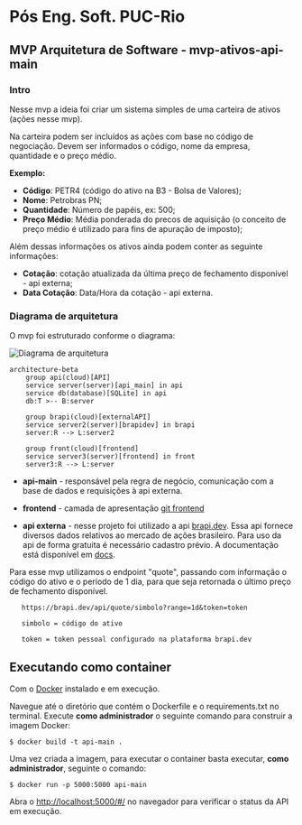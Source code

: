 # Pós Eng. Soft. PUC-Rio
## MVP Arquitetura de Software - mvp-ativos-api-main

### Intro

Nesse mvp a ideia foi criar um sistema simples de uma carteira de ativos (ações nesse mvp).

Na carteira podem ser incluídos as ações com base no código de negociação. Devem ser informados o código, nome da empresa, quantidade e o preço médio.

**Exemplo:**

* **Código**: PETR4 (código do ativo na B3 - Bolsa de Valores);
* **Nome**: Petrobras PN;
* **Quantidade**: Número de papéis, ex: 500;
* **Preço Médio**: Média ponderada do precos de aquisição (o conceito de preço médio é utilizado para fins de apuração de imposto);

Além dessas informações os ativos ainda podem conter as seguinte informações:

* **Cotação**: cotação atualizada da última preço de fechamento disponível - api externa;
* **Data Cotação**: Data/Hora da cotação - api externa.

### Diagrama de arquitetura

O mvp foi estruturado conforme o diagrama:

![Diagrama de arquitetura](mpv.png)

```mermaid
architecture-beta
    group api(cloud)[API]
    service server(server)[api_main] in api
    service db(database)[SQLite] in api
    db:T >-- B:server

    group brapi(cloud)[externalAPI]
    service server2(server)[brapidev] in brapi
    server:R --> L:server2

    group front(cloud)[frontend]
    service server3(server)[frontend] in front
    server3:R --> L:server
```

* **api-main** - responsável pela regra de negócio, comunicação com a base de dados e requisições à api externa.

* **frontend** - camada de apresentação [git frontend](github.com/rafgartzia/mvp-ativos-frontend)

* **api externa** - nesse projeto foi utilizado a api [brapi.dev](brapi.dev). Essa api fornece diversos dados relativos ao mercado de ações brasileiro. Para uso da api de forma gratuita é necessário cadastro prévio. A documentação está disponível em [docs](brapi.dev/docs).

Para esse mvp utilizamos o endpoint "quote", passando com informação o código do ativo e o período de 1 dia, para que seja retornada o último preço de fechamento disponível.

```
   https://brapi.dev/api/quote/simbolo?range=1d&token=token
```
```
   simbolo = código do ativo
```
```
   token = token pessoal configurado na plataforma brapi.dev
```

## Executando como container

Com o [Docker](https://docs.docker.com/engine/install/) instalado e em execução.

Navegue até o diretório que contém o Dockerfile e o requirements.txt no terminal.
Execute **como administrador** o seguinte comando para construir a imagem Docker:

```
$ docker build -t api-main .
```

Uma vez criada a imagem, para executar o container basta executar, **como administrador**, seguinte o comando:

```
$ docker run -p 5000:5000 api-main
```

Abra o [http://localhost:5000/#/](http://localhost:5000/#/) no navegador para verificar o status da API em execução.
